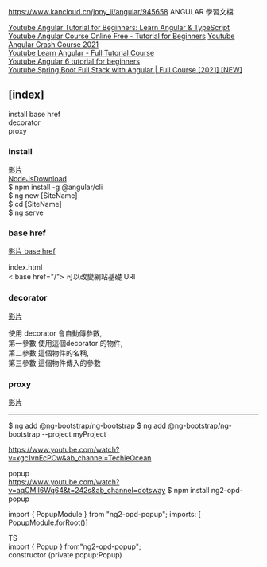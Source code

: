 https://www.kancloud.cn/jony_ii/angular/945658
ANGULAR 學習文檔

[Youtube Angular Tutorial for Beginners: Learn Angular & TypeScript](https://www.youtube.com/watch?v=k5E2AVpwsko&ab_channel=ProgrammingwithMosh)  
[Youtube Angular Course Online Free - Tutorial for Beginners](https://www.youtube.com/watch?v=N4MF3mDPFww&list=PLEjh-YiSBCDLC_zhXQ2J5SkHrLHdmV8qc&index=1&ab_channel=MonsterlessonsAcademy) 
[Youtube Angular Crash Course 2021](https://www.youtube.com/watch?v=3dHNOWTI7H8&ab_channel=TraversyMedia)  
[Youtube Learn Angular - Full Tutorial Course](https://www.youtube.com/watch?v=2OHbjep_WjQ&t=15184s&ab_channel=freeCodeCamp.org)  
[Youtube Angular 6 tutorial for beginners](https://www.youtube.com/playlist?list=PL6n9fhu94yhWNJaDgh0mfae_9xoQ4E_Zj)  
[Youtube Spring Boot Full Stack with Angular | Full Course [2021] [NEW]](https://youtu.be/Gx4iBLKLVHk?t=7194)  


## [index]  
install 
base href  
decorator  
proxy  



### install  

[影片](https://youtu.be/7MD9n0yg1y0?list=PLEjh-YiSBCDLC_zhXQ2J5SkHrLHdmV8qc&t=195)  
[NodeJsDownload](https://nodejs.org/en/)  
$ npm install -g @angular/cli  
$ ng new [SiteName]  
$ cd [SiteName]  
$ ng serve  


### base href  
[影片 base href](https://www.youtube.com/watch?v=lMjN-NXjia4&list=PL6n9fhu94yhWqGD8BuKuX-VTKqlNBj-m6&index=3&ab_channel=kudvenkatkudvenkat%E5%B7%B2%E9%A9%97%E8%AD%89)

index.html  
< base href="/">
可以改變網站基礎 URI  

### decorator  

[影片](https://youtu.be/2OHbjep_WjQ?t=1122)  
  
使用 decorator 會自動傳參數,  
第一參數 使用這個decorator 的物件,  
第二參數 這個物件的名稱,  
第三參數 這個物件傳入的參數  


### proxy  

[影片](https://youtu.be/2OHbjep_WjQ?t=6230)  




----------

$ ng add @ng-bootstrap/ng-bootstrap
$ ng add @ng-bootstrap/ng-bootstrap --project myProject

https://www.youtube.com/watch?v=xgc1vnEcPCw&ab_channel=TechieOcean







popup  
https://www.youtube.com/watch?v=aqCMlI6Wq64&t=242s&ab_channel=dotsway
$ npm install ng2-opd-popup

import { PopupModule } from "ng2-opd-popup";
imports: [ PopupModule.forRoot()]  


TS  
import { Popup } from"ng2-opd-popup";  
constructor (private popup:Popup)   


